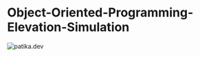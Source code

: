 # Object-Oriented-Programming-Elevation-Simulation
![patika.dev](https://app.patika.dev/courses/oop/odev-elevator)
